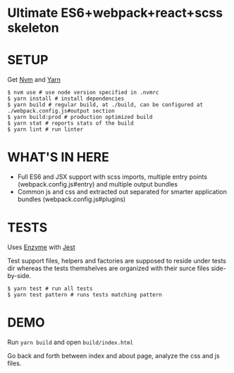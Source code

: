 # Ultimate ES6+webpack+react+scss skeleton

# SETUP

Get [Nvm](https://github.com/creationix/nvm) and [Yarn](https://github.com/yarnpkg/yarn)

    $ nvm use # use node version specified in .nvmrc
    $ yarn install # install dependencies
    $ yarn build # regular build, at ./build, can be configured at ./webpack.config.js#output section
    $ yarn build:prod # production optimized build
    $ yarn stat # reports stats of the build
    $ yarn lint # run linter

# WHAT'S IN HERE

- Full ES6 and JSX support with scss imports, multiple entry points (webpack.config.js#entry) and multiple output bundles
- Common js and css and extracted out separated for smarter application bundles (webpack.config.js#plugins)

# TESTS

Uses [Enzyme](http://airbnb.io/enzyme/) with [Jest](http://facebook.github.io/jest/)

Test support files, helpers and factories are supposed to reside under tests dir whereas the tests themshelves are organized with their surce files side-by-side.

    $ yarn test # run all tests
    $ yarn test pattern # runs tests matching pattern

# DEMO

Run `yarn build` and open `build/index.html`

Go back and forth between index and about page, analyze the css and js files.
